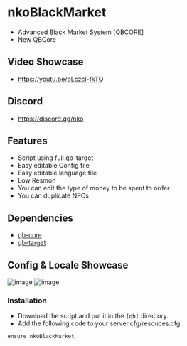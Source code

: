 # nkoBlackMarket
- Advanced Black Market System [QBCORE]
- New QBCore

## Video Showcase
- https://youtu.be/pLczcI-fkTQ
## Discord
- https://discord.gg/nko

## Features
- Script using full qb-target
- Easy editable Config file
- Easy editable language file
- Low Resmon
- You can edit the type of money to be spent to order
- You can duplicate NPCs

## Dependencies
- [qb-core](https://github.com/qbcore-framework/qb-core)
- [qb-target](https://github.com/qbcore-framework/qb-target)

## Config & Locale Showcase
![image](https://cdn.discordapp.com/attachments/1090608408366952589/1090608482111197264/config.png)
![image](https://cdn.discordapp.com/attachments/1090608408366952589/1090608791374024704/locale.png)

### Installation
- Download the script and put it in the `[qb]` directory.
- Add the following code to your server.cfg/resouces.cfg
```
ensure nkoBlackMarket
```
